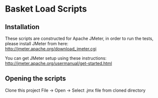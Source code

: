 # Basket Load Scripts

## Installation
These scripts are constructed for Apache JMeter, in order to run the tests, please install JMeter from here:
http://jmeter.apache.org/download_jmeter.cgi

You can get JMeter setup using these instructions:
http://jmeter.apache.org/usermanual/get-started.html

## Opening the scripts
Clone this project
File -> Open -> Select .jmx file from cloned directory
